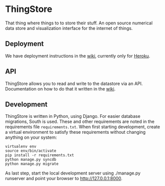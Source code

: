 # ThingStore
That thing where things to to store their stuff. An open source numerical data store and visualization interface for the internet of things.

## Deployment
We have deployment instructions in the [wiki](https://github.com/tiefpunkt/thingstore/wiki), currently only for [Heroku](https://github.com/tiefpunkt/thingstore/wiki/Heroku).

## API
ThingStore allows you to read and write to the datastore via an API. Documentation on how to do that it written in the [wiki](https://github.com/tiefpunkt/thingstore/wiki/API).

## Development
ThingStore is written in Python, using Django. For easier database migrations, South is used. These and other requirements are noted in the requirements file `requirements.txt`. When first starting development, create a virtual environment to satisfy these requirements without changing anything on your system:

	virtualenv env
	source env/bin/activate
	pip install -r requirements.txt
	python manage.py syncdb
	python manage.py migrate

As last step, start the local development server using ./manage.py runserver and point your browser to http://127.0.0.1:8000.



